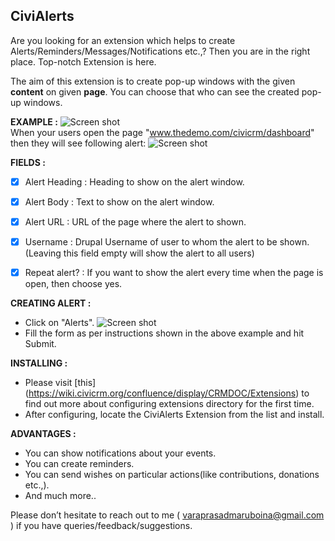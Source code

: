 ## CiviAlerts

 Are you looking for an extension which helps to create Alerts/Reminders/Messages/Notifications etc.,? Then you are in the right place. Top-notch Extension is here.

 The aim of this extension is to create pop-up windows with the given **content** on given **page**. You can choose that who can see the created pop-up windows.

 **EXAMPLE :**
   	![Screen shot](https://raw.githubusercontent.com/mr-vara/me.vara.civialerts/master/img2.jpg)  
	When your users open the page "www.thedemo.com/civicrm/dashboard" then they will see following 
	alert:
   	![Screen shot](https://raw.githubusercontent.com/mr-vara/me.vara.civialerts/master/img3.jpg)  
    
 **FIELDS :**

  - [x] Alert Heading : Heading to show on the alert window.
  - [x] Alert Body : Text to show on the alert window.
  - [x] Alert URL : URL of the page where the alert to shown.
  - [x] Username : Drupal Username of user to whom the alert to be shown. (Leaving this field empty will show the alert to all users)
  - [x] Repeat alert? : If you want to show the alert every time when the page is open, then choose yes.

  
 **CREATING ALERT :**

  - Click on "Alerts".
   	![Screen shot](https://raw.githubusercontent.com/mr-vara/me.vara.civialerts/master/img1.jpg) 
  - Fill the form as per instructions shown in the above example and hit Submit.
	
 **INSTALLING :**

  - Please visit [this] (https://wiki.civicrm.org/confluence/display/CRMDOC/Extensions) to find out more about configuring extensions directory for the first time.
  - After configuring, locate the CiviAlerts Extension from the list and install.
  
 **ADVANTAGES :**
 
  - You can show notifications about your events.
  - You can create reminders.
  - You can send wishes on particular actions(like contributions, donations etc.,).
  - And much more..
   
   Please don’t hesitate to reach out to me ( <varaprasadmaruboina@gmail.com> ) if you have queries/feedback/suggestions.
